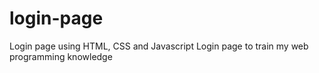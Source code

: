 # login-page
Login page using HTML, CSS and Javascript
Login page to train my web programming knowledge
